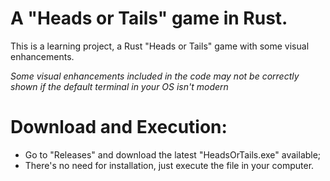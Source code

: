 # A "Heads or Tails" game in Rust.
This is a learning project, a Rust "Heads or Tails" game with some visual enhancements.

_Some visual enhancements included in the code may not be correctly shown if the default terminal in your OS isn't modern_

# Download and Execution:
- Go to "Releases" and download the latest "HeadsOrTails.exe" available;
- There's no need for installation, just execute the file in your computer.
